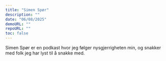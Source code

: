 ```yaml
---
title: "Simen Spør"
description: ""
date: "06/08/2025"
demoURL: ""
repoURL: ""
toc: false
---
```


Simen Spør er en podkast hvor jeg følger nysgjerrigheten min, og snakker med folk jeg har lyst til å snakke med.
